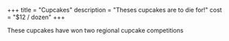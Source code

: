 +++
title = "Cupcakes"
description = "Theses cupcakes are to die for!"
cost = "$12 / dozen"
+++

These cupcakes have won two regional cupcake competitions
